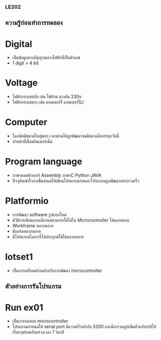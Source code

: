 ### LE202 ### 
## ความรู้ก่อนทำการทดลอง ##
# Digital
  - เป็นข้อมูลทางสัญญาณทางไฟฟ้าที่เป็นตัวเลช
  - 1 digit = 4 bit
# Voltage
  - ไฟฟ้ากระแสสลับ เช่น ไฟบ้าน แรงดัน 230v
  - ไฟฟ้ากระแสตรง เช่น แบตเตอร์รี่ แบตเตอร์รี่Li
# Computer
  - ในอดีตมีขนาดใหญ่มาก เวลาผ่านไปถูกพัฒนาจนมีขนาดล็กเท่าทุกวันนี้
  - ทำหน้าที่เชื่อมอินเตอร์เน็ต
# Program language
  - ภาษาคอมพิวเตอร์ Assembly ภาษาC Python JAVA
  - ปัจจุบันเข้าใจง่ายขึ้นส่งผลให้เขียนโปรแกรมง่ายและโปรแกรมถูกพัฒนาอย่างรวดเร็ว
# Platformio
  - การพัฒนา software รูปแบบใหม่
  - มีวิธีการเขียนแบบเดียวแต่สามารถใช้ได้ใน Microcontroller ได้หลายแบบ
  -  Workframe หลากหลาย
  -  มีบอร์ดหลากหลาย
  -  มีโปรแกรมไลบรารี่ให้ประยุกต์ใช้ได้หลากหลาย
# Iotset1
  - เป็นการเตรียมพร้อมสำหรับการพัฒนา microcontroller
## ตัวอย่างการรันโปรแกรม ## 
# Run ex01
  - เป็นการทดสอบ microcontroller
  - โปรแกรมกำหนดให้ serial port มีความเร็วเท่ากับ 5200 และมีการวนลูปเพิ่มตัวแปรcntไปเรื่อยๆพร้อมกับหร่วงเวลา 1 วินาที


